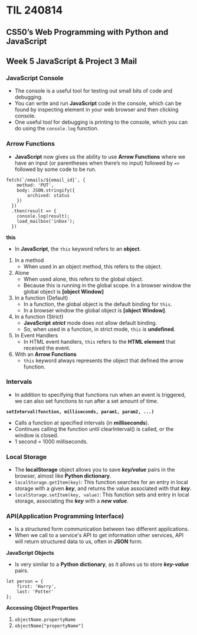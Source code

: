 # TIL 240814

## CS50’s Web Programming with Python and JavaScript

## Week 5 JavaScript & Project 3 Mail

### JavaScript Console

- The console is a useful tool for testing out small bits of code and debugging.
- You can write and run **JavaScript** code in the console, which can be found by inspecting element in your web browser and then clicking console.
- One useful tool for debugging is printing to the console, which you can do using the `console.log` function.


### Arrow Functions

- **JavaScript** now gives us the ability to use **Arrow Functions** where we have an input (or parentheses when there’s no input) followed by `=>` followed by some code to be run.
```
fetch(`/emails/${email_id}`, {
    method: 'PUT',
    body: JSON.stringify({
        archived: status
    })
  })
  .then(result => {
    console.log(result);
    load_mailbox('inbox');
  })
```

**this**
- In **JavaScript**, the `this` keyword refers to an **object**.

1. In a method
   - When used in an object method, this refers to the object.
2. Alone
   - When used alone, this refers to the global object.
   - Because this is running in the global scope. In a browser window the global object is **[object Window]**
3. In a function (Default)
   - In a function, the global object is the default binding for `this`.
   - In a browser window the global object is **[object Window]**.
4. In a function (Strict)
   - **JavaScript** ***strict*** mode does not allow default binding.
   - So, when used in a function, in strict mode, `this` is **undefined**.
5. In Event Handlers
   - In HTML event handlers, `this` refers to the **HTML element** that received the event.
6. With an **Arrow Functions**
   - `this` keyword always represents the object that defined the arrow function.


### Intervals

- In addition to specifying that functions run when an event is triggered, we can also set functions to run after a set amount of time.

**`setInterval(function, milliseconds, param1, param2, ...)`**
- Calls a function at specified intervals (in **milliseconds**).
- Continues calling the function until clearInterval() is called, or the window is closed.
- 1 second = 1000 milliseconds.


### Local Storage
- The **localStorage** object allows you to save ***key/value*** pairs in the browser, almost like **Python dictionary**.
- `localStorage.getItem(key)`: This function searches for an entry in local storage with a given ***key***, and returns the value associated with that ***key***.
- `localStorage.setItem(key, value)`: This function sets and entry in local storage, associating the ***key*** with a ***new value***.


### API(Application Programming Interface)
- Is a structured form communication between two different applications.
- When we call to a service's API to get information other services, API will return structured data to us, often in **JSON** form.

**JavaScript Objects**
- Is very similar to a **Python dictionary**, as it allows us to store ***key-value*** pairs.

```
let person = {
    first: 'Harry',
    last: 'Potter'
};
```

**Accessing Object Properties**
1. `objectName.propertyName`
2. `objectName["propertyName"]`